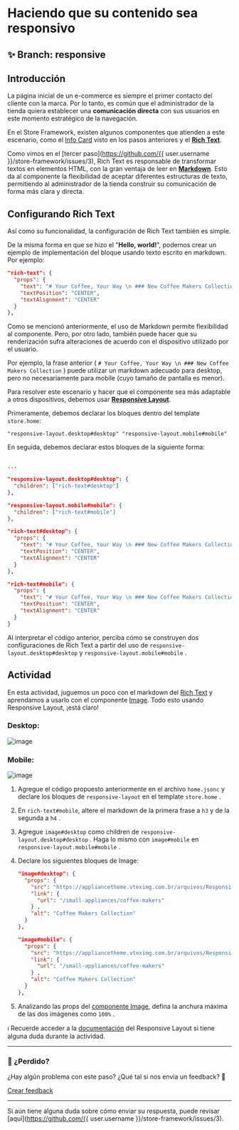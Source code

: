# Haciendo que su contenido sea responsivo

## :sparkles: **Branch:** responsive

## Introducción

La página inicial de un e-commerce es siempre el primer contacto del cliente con la marca. Por lo tanto, es común que el administrador de la tienda quiera establecer una **comunicación directa** con sus usuarios en este momento estratégico de la navegación.

En el Store Framework, existen algunos componentes que atienden a este escenario, como el [Info Card](https://vtex.io/docs/components/all/vtex.store-components/info-card) visto en los pasos anteriores y el [**Rich Text**](https://vtex.io/docs/components/all/vtex.rich-text/).

Como vimos en el [tercer paso](https://github.com/{{ user.username }}/store-framework/issues/3),  Rich Text es responsable de transformar textos en elementos HTML, con la gran ventaja de leer en [**Markdown**](https://www.markdownguide.org/). Esto da al componente la flexibilidad de aceptar diferentes estructuras de texto, permitiendo al administrador de la tienda construir su comunicación de forma más clara y directa.

## Configurando Rich Text

Así como su funcionalidad, la configuración de Rich Text también es simple.

De la misma forma en que se hizo el "**Hello, world!**", podemos crear un ejemplo de implementación del bloque usando texto escrito en markdown. Por ejemplo:

```json
"rich-text": {
  "props": {
    "text": "# Your Coffee, Your Way \n ### New Coffee Makers Collection",
    "textPosition": "CENTER",
    "textAlignment": "CENTER"
  }
},
```

Como se mencionó anteriormente, el uso de Markdown permite flexibilidad al componente. Pero, por otro lado, también puede hacer que su renderización sufra alteraciones de acuerdo con el dispositivo utilizado por el usuario.

Por ejemplo, la frase anterior  ( `# Your Coffee, Your Way \n ### New Coffee Makers Collection` ) puede utilizar un markdown adecuado para desktop, pero no necesariamente para mobile (cuyo tamaño de pantalla es menor).

Para resolver este escenario y hacer que el componente sea más adaptable a otros dispositivos, debemos usar [**Responsive Layout**](https://vtex.io/docs/components/layout/vtex.responsive-layout).


Primeramente, debemos declarar los bloques dentro del template `store.home`:

`"responsive-layout.desktop#desktop"
 "responsive-layout.mobile#mobile"`


En seguida, debemos declarar estos bloques de la siguiente forma:

```json

...

"responsive-layout.desktop#desktop": {
  "children": ["rich-text#desktop"]
},

"responsive-layout.mobile#mobile": {
  "children": ["rich-text#mobile"]
},

"rich-text#desktop": {
  "props": {
    "text": "# Your Coffee, Your Way \n ### New Coffee Makers Collection",
    "textPosition": "CENTER",
    "textAlignment": "CENTER"
  }
},

"rich-text#mobile": {
  "props": {
    "text": "# Your Coffee, Your Way \n ### New Coffee Makers Collection",
    "textPosition": "CENTER",
    "textAlignment": "CENTER"
  }
}
```

Al interpretar el código anterior, perciba cómo se construyen dos configuraciones de Rich Text a  partir del uso de `responsive-layout.desktop#desktop` y `responsive-layout.mobile#mobile` . 

## Actividad

En esta actividad, juguemos un poco con el markdown del [Rich Text](https://vtex.io/docs/components/all/vtex.rich-text/) y aprendamos a usarlo con el componente [Image](https://vtex.io/docs/components/all/vtex.store-components/image). Todo esto usando Responsive Layout, ¡está claro!

### Desktop:

![image](https://user-images.githubusercontent.com/12139385/70152049-414c3500-168b-11ea-8da3-4f4ce0f5fee6.png)

### Mobile:

![image](https://user-images.githubusercontent.com/12139385/70152883-bf5d0b80-168c-11ea-81e0-25be5ed3d5ce.png)

1. Agregue el código propuesto anteriormente en el archivo `home.jsonc` y declare los bloques de `responsive-layout` en el template `store.home` .
2. En `rich-text#mobile`, altere el markdown de la primera frase a `h3` y de la segunda a `h4` .
3. Agregue `image#desktop` como children de `responsive-layout.desktop#desktop` . Haga lo  mismo con `image#mobile`  en `responsive-layout.mobile#mobile` .
4. Declare los siguientes bloques de Image:

    ```json
    "image#desktop": {
      "props": {
        "src": "https://appliancetheme.vteximg.com.br/arquivos/Responsive-Image-Desktop.jpg?q=1",
        "link": {
          "url": "/small-appliances/coffee-makers"
        } ,
        "alt": "Coffee Makers Collection"
      }
    },

    "image#mobile": {
      "props": {
        "src": "https://appliancetheme.vteximg.com.br/arquivos/Responsive-Image-Mobile.jpg?q=1",
        "link": {
          "url": "/small-appliances/coffee-makers"
        } ,
        "alt": "Coffee Makers Collection"
      }
    },
    ```

5. Analizando las props del [componente Image](https://vtex.io/docs/components/general/vtex.store-components/image), defina la anchura máxima de las dos imágenes como `100%` .

:information_source: Recuerde acceder a la [documentación]((https://vtex.io/docs/components/layout/vtex.responsive-layout)) del Responsive Layout  si tiene alguna duda durante la actividad. 

---

### :no_entry_sign: ¿Perdido? 

¿Hay algún problema con este paso? ¿Qué tal si nos envía un feedback? :pray:

[Crear feedback](https://docs.google.com/forms/d/e/1FAIpQLSeaWrm0Hogm-txm5Ww6mUa68eDuE3WnpFjUSVJ3Wi3dnmCb7A/viewform?usp=pp_url&entry.1784529524=Tornando+seu+conte%C3%BAdo+responsivo) 

----

Si aún tiene alguna duda sobre cómo enviar su respuesta, puede revisar [aquí](https://github.com/{{ user.username }}/store-framework/issues/3).
